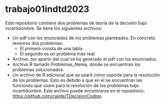 # trabajo01indtd2023
Este repositorio contiene dos problemas de teoría de la decisión bajo incertidumbre.
Se tiene los siguientes archivos: 
- Un pdf con los enunciados de los problemas planteados. En concreto tenemos dos problemas: 
    + El primero consta de una tabla
    + El segundo es un problema más real.
- Archivo .tex apartir del cual se ha generado el pdf con los enunciados.
- Archivo R llamado Problemas_Nerea, donde se encuentran los problemas solucionados.
- Un archivo de R adicional que se usará como soporte para la resolución de los problemas. Esto es debido a que en el se encuentran las funciones que usare para la resolución de los problemas bajo incertidumbre. Este archivo puede encontrarse en el repositorio: https://github.com/calote/TDecisionCodigo 

